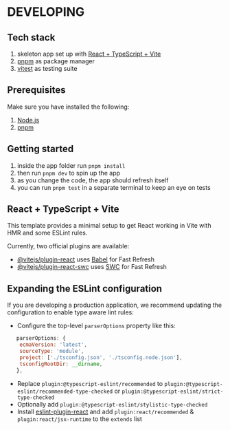 # DEVELOPING

## Tech stack

1. skeleton app set up with [React + TypeScript + Vite](https://vitejs.dev/guide/)
1. [pnpm](https://pnpm.io/) as package manager
1. [vitest](https://vitest.dev/) as testing suite

## Prerequisites

Make sure you have installed the following:

1. [Node.js](https://nodejs.org/en/download/current)
2. [pnpm](https://pnpm.io/installation)

## Getting started

1. inside the app folder run `pnpm install`
1. then run `pnpm dev` to spin up the app
1. as you change the code, the app should refresh itself
1. you can run `pnpm test` in a separate terminal to keep an eye on tests

## React + TypeScript + Vite

This template provides a minimal setup to get React working in Vite with HMR and some ESLint rules.

Currently, two official plugins are available:

- [@vitejs/plugin-react](https://github.com/vitejs/vite-plugin-react/blob/main/packages/plugin-react/README.md) uses [Babel](https://babeljs.io/) for Fast Refresh
- [@vitejs/plugin-react-swc](https://github.com/vitejs/vite-plugin-react-swc) uses [SWC](https://swc.rs/) for Fast Refresh

## Expanding the ESLint configuration

If you are developing a production application, we recommend updating the configuration to enable type aware lint rules:

- Configure the top-level `parserOptions` property like this:

```js
   parserOptions: {
    ecmaVersion: 'latest',
    sourceType: 'module',
    project: ['./tsconfig.json', './tsconfig.node.json'],
    tsconfigRootDir: __dirname,
   },
```

- Replace `plugin:@typescript-eslint/recommended` to `plugin:@typescript-eslint/recommended-type-checked` or `plugin:@typescript-eslint/strict-type-checked`
- Optionally add `plugin:@typescript-eslint/stylistic-type-checked`
- Install [eslint-plugin-react](https://github.com/jsx-eslint/eslint-plugin-react) and add `plugin:react/recommended` & `plugin:react/jsx-runtime` to the `extends` list
